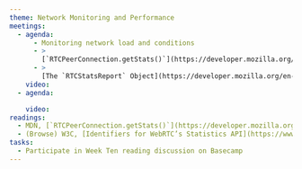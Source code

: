 ```yaml
---
theme: Network Monitoring and Performance
meetings:
  - agenda:
      - Monitoring network load and conditions
      - >
        [`RTCPeerConnection.getStats()`](https://developer.mozilla.org/en-US/docs/Web/API/RTCPeerConnection/getStats)
      - >
        [The `RTCStatsReport` Object](https://developer.mozilla.org/en-US/docs/Web/API/RTCStatsReport)
    video:
  - agenda:

    video:
readings:
  - MDN, [`RTCPeerConnection.getStats()`](https://developer.mozilla.org/en-US/docs/Web/API/RTCPeerConnection/getStats)
  - (Browse) W3C, [Identifiers for WebRTC’s Statistics API](https://www.w3.org/TR/webrtc-stats/)
tasks:
  - Participate in Week Ten reading discussion on Basecamp
---
```

